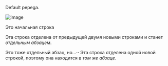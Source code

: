 Default pepega.

![image](https://github.com/Saloejka/Saloejka/assets/57632378/93b0a596-8062-4a6d-ab06-be10d1d7b572)


Это начальная строка

Эта строка отделена от предыдущей двумя новыми строками и станет *отдельным абзацем*.

Это тоже отдельный абзац, но...⋅⋅
Эта строка отделена одной новой строкой, поэтому она находится в *том же абзаце*.

